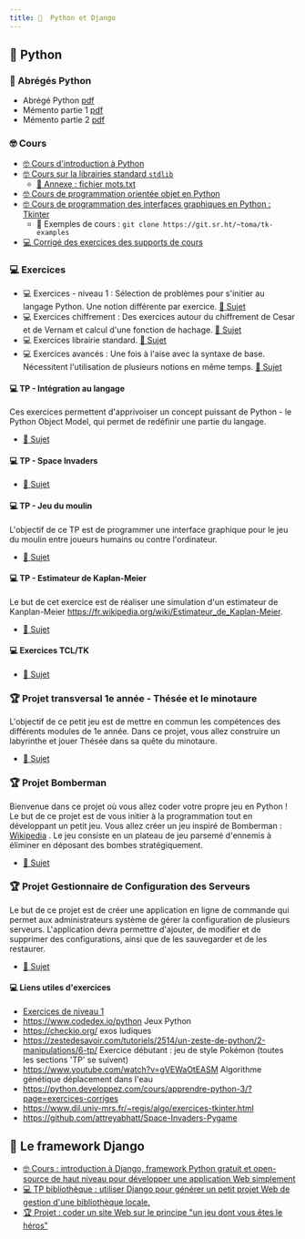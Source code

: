 ```yaml
---
title: 󰌠  Python et Django
---
```


## 󰌠  Python

### 󰌠 Abrégés Python

- Abrégé Python [pdf](/cours/python/abregepython.pdf)
- Mémento partie 1 [pdf](/cours/python/Partie_1_memento_Python_3.pdf)
- Mémento partie 2 [pdf](/cours/python/Partie_2_memento_Python_3.pdf)

### 🤓 Cours

- [🤓 Cours d'introduction à Python](/python/cours-niveau1)
- [🤓 Cours sur la librairies standard `stdlib`](/python/cours-stdlib)
  - [📄 Annexe : fichier mots.txt](/cours/python/mots.txt)
- [🤓 Cours de programmation orientée objet en Python](/python/cours-poo)
- [🤓 Cours de programmation des interfaces graphiques en Python : Tkinter](/python/cours-tkinter)
  -  Exemples de cours : `git clone https://git.sr.ht/~toma/tk-examples`
- [💻 Corrigé des exercices des supports de cours](/python/exos-cours-corrige)

### 💻  Exercices

- 💻 Exercices - niveau 1 : Sélection de problèmes pour s'initier au langage Python. Une notion différente par exercice. [📄 Sujet](/python/exos-niv1)
- 💻 Exercices chiffrement : Des exercices autour du chiffrement de Cesar et de Vernam et calcul d'une fonction de hachage. [📄 Sujet](/python/exos-chiffrement)
- 💻 Exercices librairie standard. [📄 Sujet](/python/exos-stdlib)
- 💻 Exercices avancés : Une fois à l'aise avec la syntaxe de base. Nécessitent l'utilisation de plusieurs notions en même temps. [📄 Sujet](/python/exos-avance)

#### 💻 TP - Intégration au langage

Ces exercices permettent d'apprivoiser un concept puissant de Python - le Python Object Model, qui permet de redéfinir une partie du langage.

- [📄 Sujet](/python/tp-integration-langage)

#### 💻 TP - Space Invaders

- [📄 Sujet](/python/tp-space_invaders)

#### 💻 TP - Jeu du moulin

L'objectif de ce TP est de programmer une interface graphique pour le jeu du moulin entre joueurs humains ou contre l'ordinateur.

- [📄 Sujet](/python/tp-moulin)

#### 💻 TP - Estimateur de Kaplan-Meier

Le but de cet exercice est de réaliser une simulation d'un estimateur de Kanplan-Meier <https://fr.wikipedia.org/wiki/Estimateur_de_Kaplan-Meier>.

- [📄 Sujet](/python/kaplan-meier)

#### 💻 Exercices TCL/TK

- [📄 Sujet](/python/exos-tk)

### 🏆 Projet transversal 1e année - Thésée et le minotaure

L'objectif de ce petit jeu est de mettre en commun les compétences des différents modules de 1e année. Dans ce projet, vous allez construire un labyrinthe et jouer Thésée dans sa quête du minotaure.

- [📄 Sujet](/python/projet-transversal-labyrinthe)

### 🏆 Projet Bomberman

Bienvenue dans ce projet où vous allez coder votre propre jeu en Python ! Le but de ce projet est de vous initier à la programmation tout en développant un petit jeu. Vous allez créer un jeu inspiré de Bomberman : [Wikipedia](https://en.wikipedia.org/wiki/Bomberman) . Le jeu consiste en un plateau de jeu parsemé d'ennemis à éliminer en déposant des bombes stratégiquement.

- [📄 Sujet](/python/projet-bomberman)

### 🏆 Projet Gestionnaire de Configuration des Serveurs

Le but de ce projet est de créer une application en ligne de commande qui permet aux administrateurs système de gérer la configuration de plusieurs serveurs. L'application devra permettre d'ajouter, de modifier et de supprimer des configurations, ainsi que de les sauvegarder et de les restaurer.

- [📄 Sujet](/python/projet-gestion_configs)

#### 💻 Liens utiles d'exercices

- [Exercices de niveau 1](https://supports.uptime-formation.fr/03-python/partie-1/exos-1/)
- <https://www.codedex.io/python> Jeux Python
- <https://checkio.org/> exos ludiques
- <https://zestedesavoir.com/tutoriels/2514/un-zeste-de-python/2-manipulations/6-tp/> Exercice débutant : jeu de style Pokémon (toutes les sections 'TP' se suivent)
- <https://www.youtube.com/watch?v=gVEWaOtEASM> Algorithme génétique déplacement dans l'eau
- <https://python.developpez.com/cours/apprendre-python-3/?page=exercices-corriges>
- <https://www.dil.univ-mrs.fr/~regis/algo/exercices-tkinter.html>
- <https://github.com/attreyabhatt/Space-Invaders-Pygame>

##   Le framework Django

- [🤓 Cours : introduction à Django, framework Python gratuit et open-source de haut niveau pour développer une application Web simplement](/python/django/cours)
- [💻 TP bibliothèque : utiliser Django pour générer un petit projet Web de gestion d'une bibliothèque locale.](/python/django/tp)
- [🏆 Projet : coder un site Web sur le principe "un jeu dont vous êtes le héros"](/python/django/jeu-heros)
